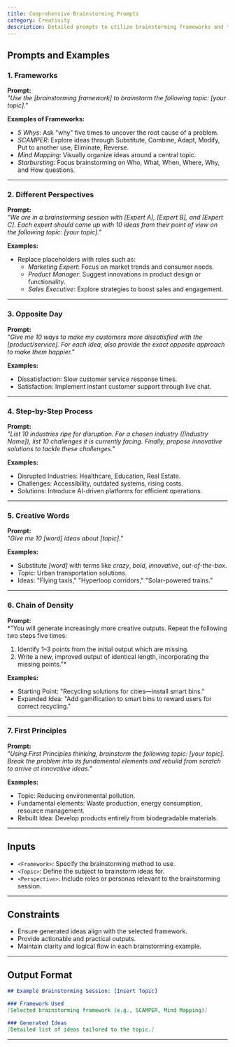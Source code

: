 ```yaml
---
title: Comprehensive Brainstorming Prompts
category: Creativity
description: Detailed prompts to utilize brainstorming frameworks and techniques for generating innovative ideas.
---
```


## Prompts and Examples

### **1. Frameworks**
**Prompt:**  
*"Use the [brainstorming framework] to brainstorm the following topic: [your topic]."*  

**Examples of Frameworks:**  
- *5 Whys*: Ask "why" five times to uncover the root cause of a problem.  
- *SCAMPER*: Explore ideas through Substitute, Combine, Adapt, Modify, Put to another use, Eliminate, Reverse.  
- *Mind Mapping*: Visually organize ideas around a central topic.  
- *Starbursting*: Focus brainstorming on Who, What, When, Where, Why, and How questions.  

---

### **2. Different Perspectives**  
**Prompt:**  
*"We are in a brainstorming session with [Expert A], [Expert B], and [Expert C]. Each expert should come up with 10 ideas from their point of view on the following topic: [your topic]."*  

**Examples:**  
- Replace placeholders with roles such as:  
  - *Marketing Expert*: Focus on market trends and consumer needs.  
  - *Product Manager*: Suggest innovations in product design or functionality.  
  - *Sales Executive*: Explore strategies to boost sales and engagement.  

---

### **3. Opposite Day**  
**Prompt:**  
*"Give me 10 ways to make my customers more dissatisfied with the [product/service]. For each idea, also provide the exact opposite approach to make them happier."*  

**Examples:**  
- Dissatisfaction: Slow customer service response times.  
- Satisfaction: Implement instant customer support through live chat.  

---

### **4. Step-by-Step Process**  
**Prompt:**  
*"List 10 industries ripe for disruption. For a chosen industry ([Industry Name]), list 10 challenges it is currently facing. Finally, propose innovative solutions to tackle these challenges."*  

**Examples:**  
- Disrupted Industries: Healthcare, Education, Real Estate.  
- Challenges: Accessibility, outdated systems, rising costs.  
- Solutions: Introduce AI-driven platforms for efficient operations.  

---

### **5. Creative Words**  
**Prompt:**  
*"Give me 10 [word] ideas about [topic]."*  

**Examples:**  
- Substitute *[word]* with terms like *crazy*, *bold*, *innovative*, *out-of-the-box*.  
- *Topic:* Urban transportation solutions.  
- Ideas: "Flying taxis," "Hyperloop corridors," "Solar-powered trains."  

---

### **6. Chain of Density**  
**Prompt:**  
*"You will generate increasingly more creative outputs. Repeat the following two steps five times:  
1. Identify 1–3 points from the initial output which are missing.  
2. Write a new, improved output of identical length, incorporating the missing points."*  

**Examples:**  
- Starting Point: "Recycling solutions for cities—install smart bins."  
- Expanded Idea: "Add gamification to smart bins to reward users for correct recycling."  

---

### **7. First Principles**  
**Prompt:**  
*"Using First Principles thinking, brainstorm the following topic: [your topic]. Break the problem into its fundamental elements and rebuild from scratch to arrive at innovative ideas."*  

**Examples:**  
- Topic: Reducing environmental pollution.  
- Fundamental elements: Waste production, energy consumption, resource management.  
- Rebuilt Idea: Develop products entirely from biodegradable materials.  

---

## Inputs

- `<Framework>`: Specify the brainstorming method to use.  
- `<Topic>`: Define the subject to brainstorm ideas for.  
- `<Perspective>`: Include roles or personas relevant to the brainstorming session.  

---

## Constraints

- Ensure generated ideas align with the selected framework.  
- Provide actionable and practical outputs.  
- Maintain clarity and logical flow in each brainstorming example.  

---

## Output Format

```markdown
## Example Brainstorming Session: [Insert Topic]

### Framework Used
[Selected brainstorming framework (e.g., SCAMPER, Mind Mapping)]

### Generated Ideas
[Detailed list of ideas tailored to the topic.]
```

---

